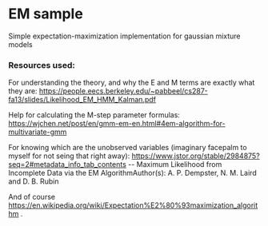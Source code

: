 # EM sample
Simple expectation-maximization implementation for gaussian mixture models


### Resources used:

For understanding the theory, and why the E and M terms are exactly what they are:
https://people.eecs.berkeley.edu/~pabbeel/cs287-fa13/slides/Likelihood_EM_HMM_Kalman.pdf

Help for calculating the M-step parameter formulas:
https://wjchen.net/post/en/gmm-em-en.html#4em-algorithm-for-multivariate-gmm

For knowing which are the unobserved variables (imaginary facepalm to myself for not seing that right away): 
https://www.jstor.org/stable/2984875?seq=2#metadata_info_tab_contents  -- Maximum Likelihood from Incomplete Data via the EM AlgorithmAuthor(s): A. P. Dempster, N. M. Laird and  D. B. Rubin

And of course https://en.wikipedia.org/wiki/Expectation%E2%80%93maximization_algorithm .
